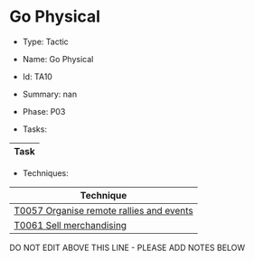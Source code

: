 # Go Physical

* Type: Tactic

* Name: Go Physical

* Id: TA10

* Summary: nan

* Phase: P03

* Tasks:

| Task |
| ---- |


* Techniques: 

| Technique |
| --------- |
| [T0057 Organise remote rallies and events](../techniques/T0057.md) |
| [T0061 Sell merchandising](../techniques/T0061.md) |

DO NOT EDIT ABOVE THIS LINE - PLEASE ADD NOTES BELOW